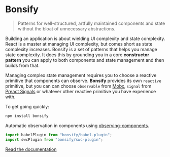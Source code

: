 # Bonsify

> Patterns for well-structured, artfully maintained components and state without the bloat of unnecessary abstractions.

Building an application is about wielding UI complexity and state complexity. React is a master at managing UI complexity, but comes short as state complexity increases. Bonsify is a set of patterns that helps you manage state complexity. It does this by grounding you in a core **constructor pattern** you can apply to both components and state management and then builds from that.

Managing complex state management requires you to choose a reactive primitive that components can observe. **Bonsify** provides its own `reactive` primitive, but you can can choose `observable` from [Mobx](https://mobx.js.org/README.html), `signal` from [Preact Signals](https://preactjs.com/guide/v10/signals/) or whatever other reactive primitive you have experience with.

To get going quickly:

```sh
npm install bonsify
```

Automatic observation in components using [observing-components](https://github.com/christianalfoni/observing-components).

```ts
import babelPlugin from "bonsify/babel-plugin";
import swcPlugin from "bonsify/swc-plugin";
```

[Read the documentation](./docs/01_pattern_constructor.md)
